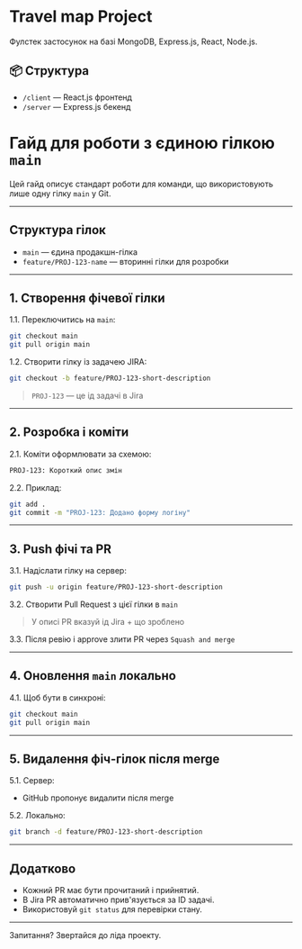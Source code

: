 # Travel map Project

Фулстек застосунок на базі MongoDB, Express.js, React, Node.js.

## 📦 Структура
- `/client` — React.js фронтенд
- `/server` — Express.js бекенд

# Гайд для роботи з єдиною гілкою `main`

Цей гайд описує стандарт роботи для команди, що використовують лише одну гілку `main` у Git.

---

## Структура гілок

- `main` — єдина продакшн-гілка
- `feature/PROJ-123-name` — вторинні гілки для розробки

---

## 1. Створення фічевої гілки

1.1. Переключитись на `main`:
```bash
git checkout main
git pull origin main
```

1.2. Створити гілку із задачею JIRA:
```bash
git checkout -b feature/PROJ-123-short-description
```

> `PROJ-123` — це ід задачі в Jira

---

## 2. Розробка і коміти

2.1. Коміти оформлювати за схемою:
```bash
PROJ-123: Короткий опис змін
```

2.2. Приклад:
```bash
git add .
git commit -m "PROJ-123: Додано форму логіну"
```

---

## 3. Push фічі та PR

3.1. Надіслати гілку на сервер:
```bash
git push -u origin feature/PROJ-123-short-description
```

3.2. Створити Pull Request з цієї гілки в `main`

> У описі PR вказуй ід Jira + що зроблено

3.3. Після ревію і approve злити PR через `Squash and merge`

---

## 4. Оновлення `main` локально

4.1. Щоб бути в синхроні:
```bash
git checkout main
git pull origin main
```

---

## 5. Видалення фіч-гілок після merge

5.1. Сервер:
- GitHub пропонує видалити після merge

5.2. Локально:
```bash
git branch -d feature/PROJ-123-short-description
```
---

## Додатково

- Кожний PR має бути прочитаний і прийнятий.
- В Jira PR автоматично прив'язується за ID задачі.
- Використовуй `git status` для перевірки стану.

---

Запитання? Звертайся до ліда проекту.



